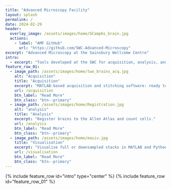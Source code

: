 ```yaml
---
title: "Advanced Microscopy Facility"
layout: splash
permalink: /
date: 2024-02-29
header:
  overlay_image: /assets/images/home/GCamp6s_brain.jpg
  actions:
    - label: "AMF GitHub"
      url: "https://github.com/SWC-Advanced-Microscopy"
excerpt: "Advanced Microscopy at the Sainsbury Wellcome Centre"
intro:
  - excerpt: "Tools developed at the SWC for acquisition, analysis, and visualisation of serial-section imaging data."
feature_row_01:
  - image_path: /assets/images/home/two_brains_acq.jpg
    alt: "Acquisition"
    title: "Acquisition"
    excerpt: "MATLAB-based acquisition and stitching software: ready to install and ready to modify."
    url: /acquisition
    btn_label: "Read More"
    btn_class: "btn--primary"
  - image_path: /assets/images/home/Registration.jpg
    alt: "analysis"
    title: "Analysis"
    excerpt: "Register brains to the Allen Atlas and count cells."
    url: /analysis
    btn_label: "Read More"
    btn_class: "btn--primary"
  - image_path: /assets/images/home/masiv.jpg
    title: "Visualisation"
    excerpt: "Visualise full or downsampled stacks in MATLAB and Python."
    url: /visualisation
    btn_label: "Read More"
    btn_class: "btn--primary"
---
```


{% include feature_row id="intro" type="center" %}
{% include feature_row id="feature_row_01"      %}


